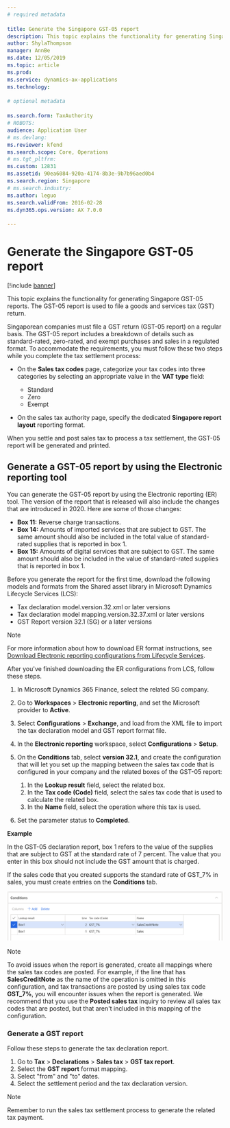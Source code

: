 ```yaml
---
# required metadata

title: Generate the Singapore GST-05 report
description: This topic explains the functionality for generating Singapore GST-05 reports in Microsoft Dynamics 365 Finance. The GST-05 report is used to file a goods and services tax (GST) return. 
author: ShylaThompson
manager: AnnBe
ms.date: 12/05/2019
ms.topic: article
ms.prod: 
ms.service: dynamics-ax-applications
ms.technology: 

# optional metadata

ms.search.form: TaxAuthority
# ROBOTS: 
audience: Application User
# ms.devlang: 
ms.reviewer: kfend
ms.search.scope: Core, Operations
# ms.tgt_pltfrm: 
ms.custom: 12831
ms.assetid: 90ea6084-920a-4174-8b3e-9b7b96aed0b4
ms.search.region: Singapore
# ms.search.industry: 
ms.author: leguo
ms.search.validFrom: 2016-02-28
ms.dyn365.ops.version: AX 7.0.0

---
```


# Generate the Singapore GST-05 report

[!include [banner](../includes/banner.md)]

This topic explains the functionality for generating Singapore GST-05 reports. The GST-05 report is used to file a goods and services tax (GST) return.

Singaporean companies must file a GST return (GST-05 report) on a regular basis. The GST-05 report includes a breakdown of details such as standard-rated, zero-rated, and exempt purchases and sales in a regulated format. To accommodate the requirements, you must follow these two steps while you complete the tax settlement process:

- On the **Sales tax codes** page, categorize your tax codes into three categories by selecting an appropriate value in the **VAT type** field:

    - Standard
    - Zero
    - Exempt

- On the sales tax authority page, specify the dedicated **Singapore report layout** reporting format.

When you settle and post sales tax to process a tax settlement, the GST-05 report will be generated and printed.

## Generate a GST-05 report by using the Electronic reporting tool

You can generate the GST-05 report by using the Electronic reporting (ER) tool. The version of the report that is released will also include the changes that are introduced in 2020. Here are some of those changes:

- **Box 11:** Reverse charge transactions.
- **Box 14:** Amounts of imported services that are subject to GST. The same amount should also be included in the total value of standard-rated supplies that is reported in box 1.
- **Box 15:** Amounts of digital services that are subject to GST. The same amount should also be included in the value of standard-rated supplies that is reported in box 1.

Before you generate the report for the first time, download the following models and formats from the Shared asset library in Microsoft Dynamics Lifecycle Services (LCS):

- Tax declaration model.version.32.xml or later versions
- Tax declaration model mapping.version.32.37.xml or later versions
- GST Report version 32.1 (SG) or a later versions

> [!NOTE]
> For more information about how to download ER format instructions, see [Download Electronic reporting configurations from Lifecycle Services](../../fin-ops-core/dev-itpro/analytics/download-electronic-reporting-configuration-lcs.md).

After you've finished downloading the ER configurations from LCS, follow these steps.

1. In Microsoft Dynamics 365 Finance, select the related SG company.
2. Go to **Workspaces** \> **Electronic reporting**, and set the Microsoft provider to **Active**.
3. Select **Configurations** \> **Exchange**, and load from the XML file to import the tax declaration model and GST report format file.
4. In the **Electronic reporting** workspace, select **Configurations** \> **Setup**.
5. On the **Conditions** tab, select **version 32.1**, and create the configuration that will let you set up the mapping between the sales tax code that is configured in your company and the related boxes of the GST-05 report:

    1. In the **Lookup result** field, select the related box.
    2. In the **Tax code (Code)** field, select the sales tax code that is used to calculate the related box.
    3. In the **Name** field, select the operation where this tax is used.

6. Set the parameter status to **Completed**.

**Example**

In the GST-05 declaration report, box 1 refers to the value of the supplies that are subject to GST at the standard rate of 7 percent. The value that you enter in this box should not include the GST amount that is charged.

If the sales code that you created supports the standard rate of GST\_7% in sales, you must create entries on the **Conditions** tab.

![Example of line entries on the Conditions tab](media/SG_GST_Report_Configuration.png)

> [!NOTE]
> To avoid issues when the report is generated, create all mappings where the sales tax codes are posted. For example, if the line that has **SalesCreditNote** as the name of the operation is omitted in this configuration, and tax transactions are posted by using sales tax code **GST\_7%**, you will encounter issues when the report is generated. We recommend that you use the **Posted sales tax** inquiry to review all sales tax codes that are posted, but that aren't included in this mapping of the configuration.

### Generate a GST report

Follow these steps to generate the tax declaration report.

1. Go to **Tax** \> **Declarations** \> **Sales tax** \> **GST tax report**.
2. Select the **GST report** format mapping.
3. Select "from" and "to" dates.
4. Select the settlement period and the tax declaration version.

> [!NOTE]
> Remember to run the sales tax settlement process to generate the related tax payment.
